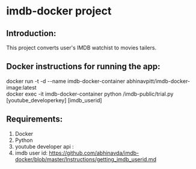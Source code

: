 # imdb-docker project

Introduction: 
------------  
This project converts user's IMDB watchist to movies tailers.

Docker instructions for running the app:
---------------------------------------  
docker run -t -d --name imdb-docker-container abhinavpitt/imdb-docker-image:latest  
docker exec -it imdb-docker-container python /imdb-public/trial.py [youtube_developerkey] [imdb_userid]

Requirements:  
------------  
1. Docker 
2. Python  
3. youtube developer api :  
4. imdb user id: https://github.com/abhinavda/imdb-docker/blob/master/Instructions/getting_imdb_userid.md   
